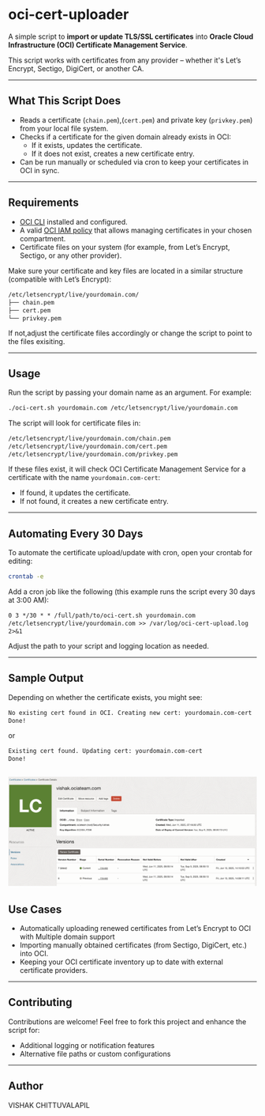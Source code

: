 # oci-cert-uploader

A simple script to **import or update TLS/SSL certificates** into **Oracle Cloud Infrastructure (OCI) Certificate Management Service**.

This script works with certificates from any provider – whether it's Let’s Encrypt, Sectigo, DigiCert, or another CA.

---

## What This Script Does

- Reads a certificate (`chain.pem`),(`cert.pem`) and private key (`privkey.pem`) from your local file system.
- Checks if a certificate for the given domain already exists in OCI:
  - If it exists, updates the certificate.
  - If it does not exist, creates a new certificate entry.
- Can be run manually or scheduled via cron to keep your certificates in OCI in sync.

---

## Requirements

- [OCI CLI](https://docs.oracle.com/en-us/iaas/Content/API/SDKDocs/cliinstall.htm) installed and configured.
- A valid [OCI IAM policy](https://docs.oracle.com/en-us/iaas/Content/certificates/managing-certificates.htm#certs_required_iam_policy)
 that allows managing certificates in your chosen compartment.
- Certificate files on your system (for example, from Let’s Encrypt, Sectigo, or any other provider).

Make sure your certificate and key files are located in a similar structure (compatible with Let’s Encrypt):

```
/etc/letsencrypt/live/yourdomain.com/
├── chain.pem
├── cert.pem
└── privkey.pem
```

If not,adjust the certificate files accordingly or change the script to point to the files exisiting.

---

##  Usage

Run the script by passing your domain name as an argument. For example:

```bash
./oci-cert.sh yourdomain.com /etc/letsencrypt/live/yourdomain.com
```

The script will look for certificate files in:

```
/etc/letsencrypt/live/yourdomain.com/chain.pem
/etc/letsencrypt/live/yourdomain.com/cert.pem
/etc/letsencrypt/live/yourdomain.com/privkey.pem
```

If these files exist, it will check OCI Certificate Management Service for a certificate with the name `yourdomain.com-cert`:
- If found, it updates the certificate.
- If not found, it creates a new certificate entry.

---

##  Automating Every 30 Days

To automate the certificate upload/update with cron, open your crontab for editing:

```bash
crontab -e
```

Add a cron job like the following (this example runs the script every 30 days at 3:00 AM):

```cron
0 3 */30 * * /full/path/to/oci-cert.sh yourdomain.com /etc/letsencrypt/live/yourdomain.com >> /var/log/oci-cert-upload.log 2>&1
```

Adjust the path to your script and logging location as needed.

---


## Sample Output

Depending on whether the certificate exists, you might see:

```text
No existing cert found in OCI. Creating new cert: yourdomain.com-cert
Done!
```

or

```text
Existing cert found. Updating cert: yourdomain.com-cert
Done!
```


![Cert Uploader](output.png)
---

##  Use Cases

- Automatically uploading renewed certificates from Let’s Encrypt to OCI with Multiple domain support
- Importing manually obtained certificates (from Sectigo, DigiCert, etc.) into OCI.
- Keeping your OCI certificate inventory up to date with external certificate providers.

---

## Contributing

Contributions are welcome! Feel free to fork this project and enhance the script for:
- Additional logging or notification features
- Alternative file paths or custom configurations

---

## Author
VISHAK CHITTUVALAPIL
